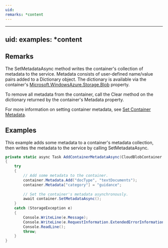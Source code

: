 ```yaml
---
uid: 
remarks: *content
---
```

---
uid: 
examples: *content
---
## Remarks  
 The SetMetadataAsync method writes the container's collection of metadata to the service. Metadata consists of user-defined name/value pairs added to a Dictionary object. The dictionary is available via the container's [Microsoft.WindowsAzure.Storage.Blob](assetId:///N:Microsoft.WindowsAzure.Storage.Blob?qualifyHint=False&autoUpgrade=True) property.  
  
 To remove all metadata from the container, call the Clear method on the dictionary returned by the container's Metadata property.  
  
 For more information on setting container metadata, see [Set Container Metadata](../Topic/Set%20Container%20Metadata.md).  
  
## Examples  
 This example adds some metadata to a container's metadata collection, then writes the metadata to the service by calling SetMetadataAsync.  
  
```c#  
private static async Task AddContainerMetadataAsync(CloudBlobContainer container)  
{  
    try  
    {  
        // Add some metadata to the container.  
        container.Metadata.Add("docType", "textDocuments");  
        container.Metadata["category"] = "guidance";  
  
        // Set the container's metadata asynchronously.  
        await container.SetMetadataAsync();  
    }  
    catch (StorageException e)  
    {  
        Console.WriteLine(e.Message);  
        Console.WriteLine(e.RequestInformation.ExtendedErrorInformation);  
        Console.ReadLine();  
        throw;  
    }  
}  
  
```